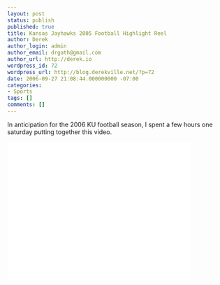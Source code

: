 ```yaml
---
layout: post
status: publish
published: true
title: Kansas Jayhawks 2005 Football Highlight Reel
author: Derek
author_login: admin
author_email: drgath@gmail.com
author_url: http://derek.io
wordpress_id: 72
wordpress_url: http://blog.derekville.net/?p=72
date: 2006-09-27 21:08:44.000000000 -07:00
categories:
- Sports
tags: []
comments: []
---
```

In anticipation for the 2006 KU football season, I spent a few hours one saturday putting together this video.

<iframe width="420" height="315" src="//www.youtube.com/embed/ZAxDUfWAA2c" frameborder="0" allowfullscreen></iframe>
